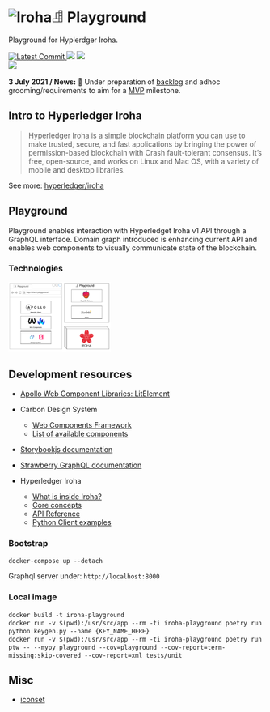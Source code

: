 <h1>
    <img height="24px;" src="https://wiki.hyperledger.org/download/attachments/2392245/iroha?version=1&modificationDate=1543516459000&api=v2" alt="Iroha"
    <strong><img height="24px;" src="logo.svg" alt="Playground" /> Playground</strong>
</h1>
<p>Playground for Hyplerdger Iroha.</p>

<p>
    <a href="https://github.com/dmtrs/iroha-playground" target="_blank">
        <img src="https://img.shields.io/github/last-commit/dmtrs/iroha-playground" alt="Latest Commit">
    </a>
        <img src="https://img.shields.io/github/workflow/status/dmtrs/iroha-playground/Test">
        <img src="https://img.shields.io/codecov/c/github/dmtrs/iroha-playground">
    <br />
    <img src="https://img.shields.io/github/license/dmtrs/iroha-playground">
</p>

**3 July 2021 / News:** 🎫 Under preparation of [backlog](https://github.com/dmtrs/iroha-playground/issues) and adhoc grooming/requirements to aim for a [MVP](https://github.com/dmtrs/iroha-playground/milestones) milestone.


## Intro to Hyperledger Iroha

> Hyperledger Iroha is a simple blockchain platform you can use to make trusted, secure, and fast applications by bringing the power of permission-based blockchain with Crash fault-tolerant consensus. It’s free, open-source, and works on Linux and Mac OS, with a variety of mobile and desktop libraries. 

See more: [hyperledger/iroha](https://github.com/hyperledger/iroha)

## Playground

Playground enables interaction with Hyperledget Iroha v1 API through a GraphQL interface. Domain graph introduced is enhancing current API and enables web components to visually communicate state of the blockchain.

### Technologies

<img width="480px" src="project_technologies.png" alt="Apollo Web Client, Apollo Elements, Lit, Carbon Design System, Storybook, Strawbeery GraphQL, Starlette, Hyperledger Iroha" style="max-width:40%;">

## Development resources
- [Apollo Web Component Libraries: LitElement](https://apolloelements.dev/api/libraries/lit-apollo/)
- Carbon Design System
  - [Web Components Framework](https://www.carbondesignsystem.com/developing/frameworks/web-components)
  - [List of available components](https://web-components.carbondesignsystem.com/?path=/story/introduction-welcome--page)
- [Storybookjs documentation](https://storybook.js.org/docs/react/get-started/introduction)

- [Strawberry GraphQL documentation](https://strawberry.rocks/docs)
- Hyperledger Iroha
  - [What is inside Iroha?](https://iroha.readthedocs.io/en/main/concepts_architecture/architecture.html)
  - [Core concepts](https://iroha.readthedocs.io/en/main/concepts_architecture/core_concepts.html)
  - [API Reference](https://iroha.readthedocs.io/en/main/develop/api.html)
  - [Python Client examples](https://github.com/hyperledger/iroha-python/tree/master/examples)

### Bootstrap

```
docker-compose up --detach
```

Graphql server under: `http://localhost:8000`

### Local image

```
docker build -t iroha-playground
docker run -v $(pwd):/usr/src/app --rm -ti iroha-playground poetry run python keygen.py --name {KEY_NAME_HERE}
docker run -v $(pwd):/usr/src/app --rm -ti iroha-playground poetry run ptw -- --mypy playground --cov=playground --cov-report=term-missing:skip-covered --cov-report=xml tests/unit
```

## Misc
- [iconset](https://www.iconfinder.com/iconsets/kid-playground-and-toys)
